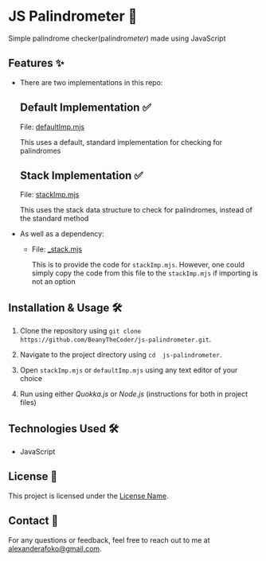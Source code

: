 # JS Palindrometer 🚀

Simple palindrome checker(palindro*meter*) made using JavaScript

## Features ✨

- There are two implementations in this repo:

  ## Default Implementation ✅

  File: [defaultImp.mjs](./defaultImp.mjs)

  This uses a default, standard implementation for checking for palindromes

  ## Stack Implementation ✅

  File: [stackImp.mjs](./stackImp.mjs)

  This uses the stack data structure to check for palindromes, instead of the standard method

- As well as a dependency:

  - File: [\_stack.mjs](./_stack.mjs)
  
    This is to provide the code for `stackImp.mjs`. However, one could simply copy the code from this file to the `stackImp.mjs` if importing is not an option

## Installation & Usage 🛠️

1. Clone the repository using `git clone https://github.com/BeanyTheCoder/js-palindrometer.git`.

2. Navigate to the project directory using `cd  js-palindrometer`.
3. Open `stackImp.mjs` or `defaultImp.mjs` using any text editor of your choice
4. Run using either
   _Quokka.js_ or _Node.js_ (instructions for both in project files)

## Technologies Used 🛠️

- JavaScript

## License 📝

This project is licensed under the [License Name](link-to-license-file).

## Contact 📧

For any questions or feedback, feel free to reach out to me at alexanderafoko@gmail.com.
